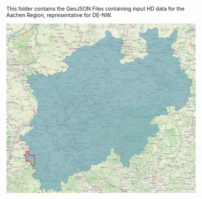 This folder contains the GeoJSON Files containing input HD data for the Aachen Region, representative for DE-NW. 

<p align="center"><img src="https://raw.githubusercontent.com/AlexanderJuestel/hd_mapping_interreg_nwe/main/images/de_nw_input_data.PNG" width="600">

